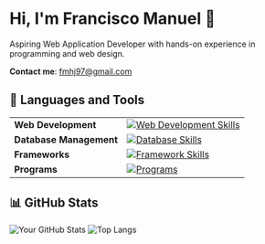 # Hi, I'm Francisco Manuel 👋

Aspiring Web Application Developer with hands-on experience in programming and web design.

**Contact me**: fmhj97@gmail.com

## 🌟 Languages and Tools

<table>
  <tr>
    <td><strong>Web Development</strong></td>
    <td>
      <a href="https://skillicons.dev"><img src="https://skillicons.dev/icons?i=java,php,javascript,html,css,bootstrap,sass,tailwind" alt="Web Development Skills"></a><br>
    </td>
  </tr>
  <tr>
    <td><strong>Database Management</strong></td>
    <td>
      <a href="https://skillicons.dev"><img src="https://skillicons.dev/icons?i=mysql" alt="Database Skills"></a>
    </td>
  </tr>
  <tr>
    <td><strong>Frameworks</strong></td>
    <td>
      <a href="https://skillicons.dev"><img src="https://skillicons.dev/icons?i=laravel,angular,spring" alt="Framework Skills"></a>
    </td>
  </tr>
  <tr>
    <td><strong>Programs</strong></td>
    <td>
      <a href="https://skillicons.dev"><img src="https://skillicons.dev/icons?i=eclipse,vscode,sublime,figma" alt="Programs"></a>
    </td>
  </tr>
</table>

## 📊 GitHub Stats
![Your GitHub Stats](https://github-readme-stats.vercel.app/api?username=FMHJ97&show_icons=true&theme=radical)
![Top Langs](https://github-readme-stats.vercel.app/api/top-langs/?username=FMHJ97&layout=compact&theme=radical)
